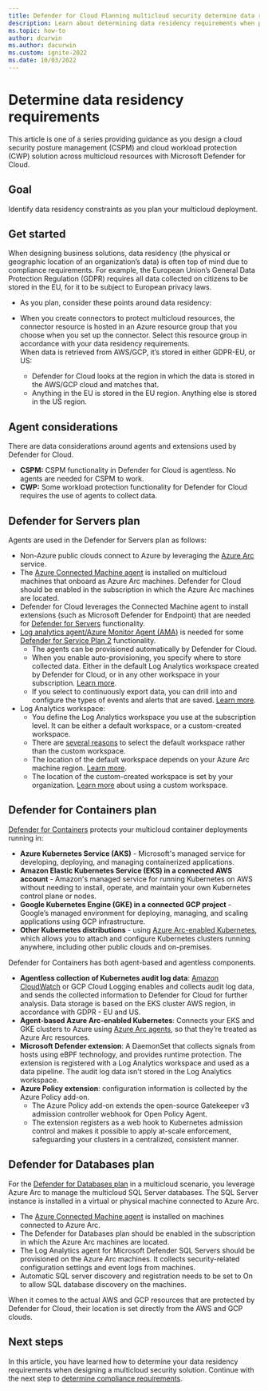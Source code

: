 ```yaml
---
title: Defender for Cloud Planning multicloud security determine data residency requirements GDPR agent considerations guidance
description: Learn about determining data residency requirements when planning multicloud deployment with Microsoft Defender for Cloud.
ms.topic: how-to
author: dcurwin
ms.author: dacurwin
ms.custom: ignite-2022
ms.date: 10/03/2022
---
```


# Determine data residency requirements

This article is one of a series providing guidance as you design a cloud security posture management (CSPM) and cloud workload protection (CWP) solution across multicloud resources with Microsoft Defender for Cloud.

## Goal

Identify data residency constraints as you plan your multicloud deployment.

## Get started

When designing business solutions, data residency (the physical or geographic location of an organization’s data) is often top of mind due to compliance requirements. For example, the European Union’s General Data Protection Regulation (GDPR) requires all data collected on citizens to be stored in the EU, for it to be subject to European privacy laws.

- As you plan, consider these points around data residency:
- When you create connectors to protect multicloud resources, the connector resource is hosted in an Azure resource group that you choose when you set up the connector. Select this resource group in accordance with your data residency requirements.  
When data is retrieved from AWS/GCP, it’s stored in either GDPR-EU, or US:

  - Defender for Cloud looks at the region in which the data is stored in the AWS/GCP cloud and matches that.
  - Anything in the EU is stored in the EU region. Anything else is stored in the US region.

## Agent considerations

There are data considerations around agents and extensions used by Defender for Cloud.

- **CSPM:** CSPM functionality in Defender for Cloud is agentless. No agents are needed for CSPM to work.
- **CWP:** Some workload protection functionality for Defender for Cloud requires the use of agents to collect data.

## Defender for Servers plan

Agents are used in the Defender for Servers plan as follows:

- Non-Azure public clouds connect to Azure by leveraging the [Azure Arc](../azure-arc/servers/overview.md) service.
- The [Azure Connected Machine agent](../azure-arc/servers/agent-overview.md) is installed on multicloud machines that onboard as Azure Arc machines. Defender for Cloud should be enabled in the subscription in which the Azure Arc machines are located.
- Defender for Cloud leverages the Connected Machine agent to install extensions (such as Microsoft Defender for Endpoint) that are needed for [Defender for Servers](./defender-for-servers-introduction.md) functionality.
- [Log analytics agent/Azure Monitor Agent (AMA)](../azure-monitor/agents/agents-overview.md) is needed for some [Defender for Service Plan 2](./defender-for-servers-introduction.md) functionality.
  - The agents can be provisioned automatically by Defender for Cloud.
  - When you enable auto-provisioning, you specify where to store collected data. Either in the default Log Analytics workspace created by Defender for Cloud, or in any other workspace in your subscription. [Learn more](/azure/defender-for-cloud/enable-data-collection?tabs=autoprovision-feature).
  - If you select to continuously export data, you can drill into and configure the types of events and alerts that are saved. [Learn more](./continuous-export.md?tabs=azure-portal).
- Log Analytics workspace:
  - You define the Log Analytics workspace you use at the subscription level. It can be either a default workspace, or a custom-created workspace.
  - There are [several reasons](../azure-monitor/logs/workspace-design.md) to select the default workspace rather than the custom workspace.
  - The location of the default workspace depends on your Azure Arc machine region. [Learn more](https://learn.microsoft.com/azure/defender-for-cloud/faq-data-collection-agents#where-is-the-default-log-analytics-workspace-created-).
  - The location of the custom-created workspace is set by your organization. [Learn more](https://learn.microsoft.com/azure/defender-for-cloud/faq-data-collection-agents#how-can-i-use-my-existing-log-analytics-workspace-) about using a custom workspace.

## Defender for Containers plan

[Defender for Containers](./defender-for-containers-introduction.md) protects your multicloud container deployments running in:

- **Azure Kubernetes Service (AKS)** - Microsoft's managed service for developing, deploying, and managing containerized applications.
- **Amazon Elastic Kubernetes Service (EKS) in a connected AWS account** - Amazon's managed service for running Kubernetes on AWS without needing to install, operate, and maintain your own Kubernetes control plane or nodes.
- **Google Kubernetes Engine (GKE) in a connected GCP project** - Google’s managed environment for deploying, managing, and scaling applications using GCP infrastructure.
- **Other Kubernetes distributions** - using [Azure Arc-enabled Kubernetes](../azure-arc/kubernetes/overview.md), which allows you to attach and configure Kubernetes clusters running anywhere, including other public clouds and on-premises.

Defender for Containers has both agent-based and agentless components.

- **Agentless collection of Kubernetes audit log data**:  [Amazon CloudWatch](https://aws.amazon.com/cloudwatch/) or GCP Cloud Logging enables and collects audit log data, and sends the collected information to Defender for Cloud for further analysis. Data storage is based on the EKS cluster AWS region, in accordance with GDPR - EU and US.
- **Agent-based Azure Arc-enabled Kubernetes**: Connects your EKS and GKE clusters to Azure using [Azure Arc agents](../azure-arc/kubernetes/conceptual-agent-overview.md), so that they’re treated as Azure Arc resources.
- **Microsoft Defender extension**: A DaemonSet that collects signals from hosts using eBPF technology, and provides runtime protection. The extension is registered with a Log Analytics workspace and used as a data pipeline. The audit log data isn't stored in the Log Analytics workspace.
- **Azure Policy extension**: configuration information is collected by the Azure Policy add-on.
  - The Azure Policy add-on extends the open-source Gatekeeper v3 admission controller webhook for Open Policy Agent.
  - The extension registers as a web hook to Kubernetes admission control and makes it possible to apply at-scale enforcement, safeguarding your clusters in a centralized, consistent manner.

## Defender for Databases plan

For the [Defender for Databases plan](./quickstart-enable-database-protections.md) in a multicloud scenario, you leverage Azure Arc to manage the multicloud SQL Server databases. The SQL Server instance is installed in a virtual or physical machine connected to Azure Arc.

- The [Azure Connected Machine agent](../azure-arc/servers/agent-overview.md) is installed on machines connected to Azure Arc.
- The Defender for Databases plan should be enabled in the subscription in which the Azure Arc machines are located.
- The Log Analytics agent for Microsoft Defender SQL Servers should be provisioned on the Azure Arc machines. It collects security-related configuration settings and event logs from machines.
- Automatic SQL server discovery and registration needs to be set to On to allow SQL database discovery on the machines.

When it comes to the actual AWS and GCP resources that are protected by Defender for Cloud, their location is set directly from the AWS and GCP clouds.

## Next steps

In this article, you have learned how to determine your data residency requirements when designing a multicloud security solution. Continue with the next step to [determine compliance requirements](plan-multicloud-security-determine-compliance-requirements.md).